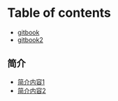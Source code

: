 # Table of contents

* [gitbook](README.md)
* [gitbook2](gitbook2.md)

## 简介

* [简介内容1](jian-jie/jian-jie-nei-rong-1.md)
* [简介内容2](jian-jie/jian-jie-nei-rong-2.md)

